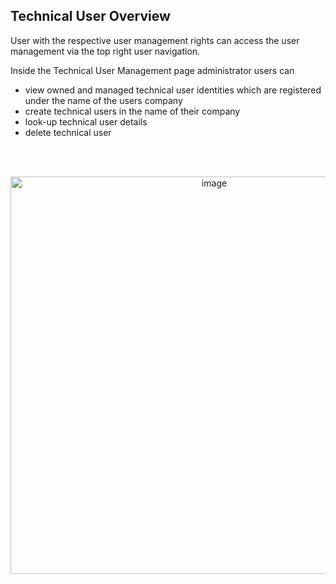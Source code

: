 ## Technical User Overview
User with the respective user management rights can access the user management via the top right user navigation.

Inside the Technical User Management page administrator users can

* view owned and managed technical user identities which are registered under the name of the users company
* create technical users in the name of their company
* look-up technical user details
* delete technical user

<br>
<br>

<p align="center">
<img width="636" alt="image" src="https://github.com/catenax-ng/tx-portal-assets/assets/94133633/f1a6c5bb-5e5d-42dd-bc88-c8bc1c301faa">
</p>
<br>
<br>
